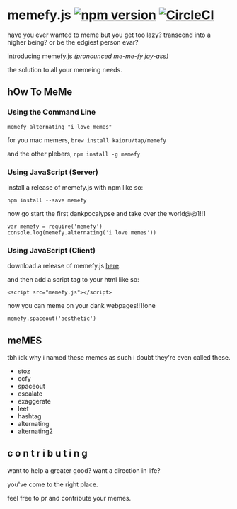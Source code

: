 # memefy.js [![npm version](https://badge.fury.io/js/memefy.svg)](https://badge.fury.io/js/memefy) [![CircleCI](https://circleci.com/gh/Kaioru/memefy.js.svg?style=svg)](https://circleci.com/gh/Kaioru/memefy.js)
have you ever wanted to meme but you get too lazy? transcend into a higher being? or be the edgiest person evar?

introducing memefy.js *(pronounced me-me-fy jay-ass)*

the solution to all your memeing needs.

## hOw To MeMe
### Using the Command Line
```
memefy alternating "i love memes"
```
for you mac memers, `brew install kaioru/tap/memefy`

and the other plebers, `npm install -g memefy`
### Using JavaScript (Server)
install a release of memefy.js with npm like so:
```
npm install --save memefy
```
now go start the first dankpocalypse and take over the world@@1!!1
```
var memefy = require('memefy')
console.log(memefy.alternating('i love memes'))
```
### Using JavaScript (Client)
download a release of memefy.js [here](https://github.com/Kaioru/memefy.js/releases).

and then add a script tag to your html like so:
```
<script src="memefy.js"></script>
```
now you can meme on your dank webpages!!1!one
```
memefy.spaceout('aesthetic')
```

## meMES
tbh idk why i named these memes as such i doubt they're even called these.
* stoz
* ccfy
* spaceout
* escalate
* exaggerate
* leet
* hashtag
* alternating
* alternating2

## c o n t r i b u t i n g
want to help a greater good? want a direction in life?

you've come to the right place.

feel free to pr and contribute your memes.
